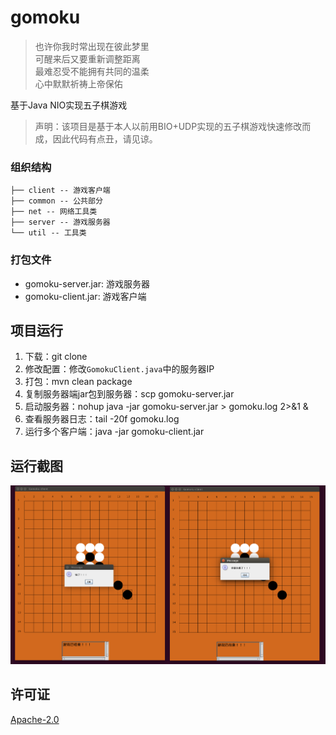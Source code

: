 # gomoku

> 也许你我时常出现在彼此梦里  
> 可醒来后又要重新调整距离  
> 最难忍受不能拥有共同的温柔  
> 心中默默祈祷上帝保佑

基于Java NIO实现五子棋游戏

> 声明：该项目是基于本人以前用BIO+UDP实现的五子棋游戏快速修改而成，因此代码有点丑，请见谅。

### 组织结构
```
├── client -- 游戏客户端
├── common -- 公共部分
├── net -- 网络工具类
├── server -- 游戏服务器
└── util -- 工具类
```

### 打包文件
- gomoku-server.jar: 游戏服务器
- gomoku-client.jar: 游戏客户端

## 项目运行
1. 下载：git clone
1. 修改配置：修改`GomokuClient.java`中的服务器IP
1. 打包：mvn clean package
1. 复制服务器端jar包到服务器：scp gomoku-server.jar
1. 启动服务器：nohup java -jar gomoku-server.jar > gomoku.log 2>&1 &
1. 查看服务器日志：tail -20f gomoku.log
1. 运行多个客户端：java -jar gomoku-client.jar

## 运行截图

![gomoku](/images/gomoku1.png)

## 许可证

[Apache-2.0](http://www.apache.org/licenses/LICENSE-2.0)
